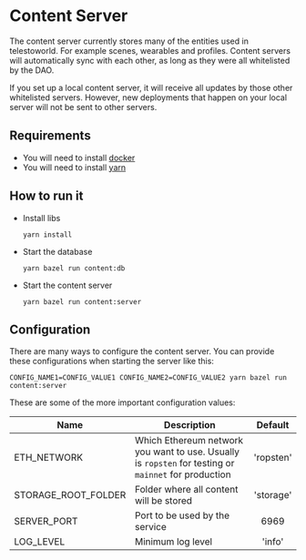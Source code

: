 # Content Server
The content server currently stores many of the entities used in telestoworld. For example scenes, wearables and profiles. Content servers will automatically sync with each other, as long as they were all whitelisted by the DAO.

If you set up a local content server, it will receive all updates by those other whitelisted servers. However, new deployments that happen on your local server will not be sent to other servers.

## Requirements

* You will need to install [docker](https://docs.docker.com/get-docker/)
* You will need to install [yarn](https://classic.yarnpkg.com/en/docs/install/)


## How to run it

* Install libs

    `yarn install`

* Start the database

    `yarn bazel run content:db`

* Start the content server

    `yarn bazel run content:server`


## Configuration

There are many ways to configure the content server. You can provide these configurations when starting the server like this:

`CONFIG_NAME1=CONFIG_VALUE1 CONFIG_NAME2=CONFIG_VALUE2 yarn bazel run content:server`

These are some of the more important configuration values:

| Name | Description | Default |
|------|-------------|:-----:|
| ETH_NETWORK | Which Ethereum network you want to use. Usually is `ropsten` for testing or `mainnet` for production | 'ropsten' |
| STORAGE_ROOT_FOLDER | Folder where all content will be stored | 'storage' |
| SERVER_PORT | Port to be used by the service | 6969 |
| LOG_LEVEL | Minimum log level | 'info' |
